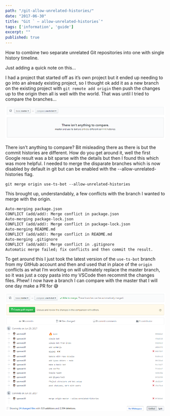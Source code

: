 ```yaml
---
path: "/git-allow-unrelated-histories/"
date: "2017-06-30"
title: "Git ` — allow-unrelated-histories`"
tags: ['information', 'guide']
excerpt: ""
published: true
---
```


How to combine two separate unrelated Git repositories into one with single
history timeline.

Just adding a quick note on this…

I had a project that started off as it’s own project but it ended up needing to
go into an already existing project, so I thought ok add it as a new branch on
the existing project with `git remote add origin` then push the changes up to
the origin then all is well with the world. That was until I tried to compare
the branches…

![compare](./git-compare.png)

There isn't anything to compare? Bit misleading there as there is but the commit
histories are different. How do you get around it, well the first Google result
was a bit sparse with the details but then I found this which was more helpful.
I needed to merge the disparate branches which is now disabled by default in git
but can be enabled with the --allow-unrelated-histories flag.

```shell
git merge origin use-ts-bot --allow-unrelated-histories
```

This brought up, understandably, a few conflicts with the branch I wanted to
merge with the origin.

```shell
Auto-merging package.json
CONFLICT (add/add): Merge conflict in package.json
Auto-merging package-lock.json
CONFLICT (add/add): Merge conflict in package-lock.json
Auto-merging README.md
CONFLICT (add/add): Merge conflict in README.md
Auto-merging .gitignore
CONFLICT (add/add): Merge conflict in .gitignore
Automatic merge failed; fix conflicts and then commit the result.
```

To get around this I just took the latest version of the `use-ts-bot` branch
from my GitHub account and then and used that in place of the `origin` conflicts
as what I’m working on will ultimately replace the master branch, so it was just
a copy pasta into my VSCode then recommit the changes files. Phew! I now have a
branch I can compare with the master that I will one day make a PR for 😅

![](./git-compare-after.png)
